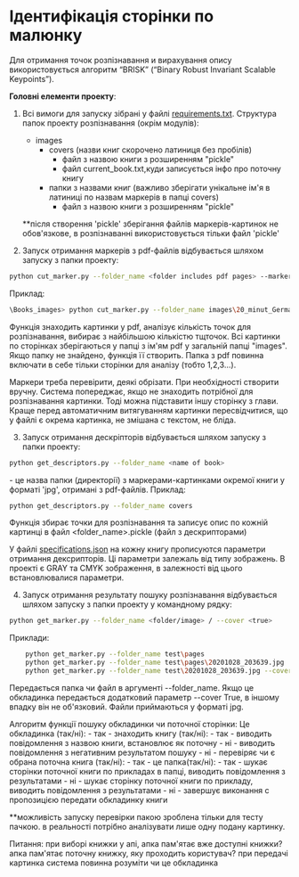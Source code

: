 # Ідентифікація сторінки по малюнку
Для отримання точок розпізнавання и вирахування опису використовується алгоритм “BRISK” (“Binary Robust Invariant Scalable Keypoints”).

__Головні елементи проекту__:

1. Всі вимоги для запуску зібрані у файлі [requirements.txt](/requirements.txt).
	Структура папок проекту розпізнавання (окрім модулів):
	- images
		- covers (назви книг скорочено латиниця без пробілів)
			- файл з назвою книги з розширенням "pickle"
			- файл current_book.txt,куди записується інфо про поточну книгу
		- папки з назвами книг (важливо зберігати унікальне ім'я в латиниці по назвам маркерів в папці covers)
			- файл з назвою книги з розширенням "pickle"
   
	**після створення 'pickle' зберігання файлів маркерів-картинок не обов'язкове, в розпізнаванні використовується тільки файл 'pickle'
	
2. Запуск отримання маркерів з pdf-файлів відбувається шляхом запуску з папки проекту:

```bash
python cut_marker.py --folder_name <folder includes pdf pages> --marker_name <short name of book>
```    
Приклад:    
    
```bash    
\Books_images> python cut_marker.py --folder_name images\20_minut_Germany-ukr --marker_name germ_20_ukr
```
   Функція знаходить картинки у pdf, аналізує кількість точок для розпізнавання, вибирає 
   з найбільшою кількістю тщточок. 
   Всі картинки по сторінках зберігаються у папці з ім'ям pdf у загальній папці "images". Якщо папку не знайдено, функція її створить.
   Папка з pdf повинна включати в себе тільки сторінки для аналізу (тобто 1,2,3...). 
    
   Маркери треба перевірити, деякі обрізати. При необхідності створити вручну. Система попереджає, якщо не 
   знаходить потрібної для розпізнавання картинки. Тоді можна підставити іншу сторінку з глави. Краще перед 
   автоматичним витягуванням картинки пересвідчитися, що у файлі є окрема картинка, не змішана с текстом,
   не бліда. 

3. Запуск отримання дескріпторів відбувається шляхом запуску з папки проекту:

```bash
python get_descriptors.py --folder_name <name of book>
```
   <name of book> - це назва папки (директорії) з маркерами-картинками окремої книги у форматі 'jpg', отримані з pdf-файлів.
   Приклад:

```bash
python get_descriptors.py --folder_name covers
```
   Функція збирає точки для розпізнавання та записує опис по кожній картинці в файл <folder_name>.pickle (файл з дескрипторами)
	
   У файлі [specifications.json](/settings/specifications.json) на кожну книгу прописуются параметри отримання дексрипторів. 
   Ці параметри залежаль від типу зображень. В проекті є GRAY та CMYK зображення, в залежності від цього
   встановлювалися параметри.


4. Запуск отримання результату пошуку розпізнавання відбувається шляхом запуску з папки проекту у командному рядку:

```bash
python get_marker.py --folder_name <folder/image> / --cover <true>
```
   Приклади:

```bash
	python get_marker.py --folder_name test\pages
	python get_marker.py --folder_name test\pages\20201028_203639.jpg
	python get_marker.py --folder_name test\20201028_203639.jpg --cover true
```
   Передається папка чи файл в аргументі --folder_name. Якщо це обкладинка передається додатковий параметр --cover True, в іншому впадку він не об'язковий.
   Файли приймаються у форматі jpg.

   Алгоритм функції пошуку обкладинки чи поточної сторінки:
	Це обкладинка (так/ні):
		- так - знаходить книгу (так/ні):
			- так - виводить повідомлення з назвою книги, встановлює як поточну
			- ні - виводить повідомлення з негативним результатом пошуку
		- ні - перевіряє чи є обрана поточна книга (так/ні):
			- так - це папка(так/ні):
				- так - шукає сторінки поточної книги по прикладах в папці, виводить повідомлення з результатами
				- ні - шукає сторінку поточної книги по прикладу, виводить повідомлення з результатами
			- ні - завершує виконання с пропозицією передати обкладинку книги
	
   **можливість запуску перевірки пакою зроблена тільки для тесту пачкою. в реальності потрібно аналізувати лише одну подану картинку.


Питання:
при виборі книжки у апі, апка пам'ятає вже доступні книжки?
апка пам'ятає поточну книжку, яку проходить користувач?
при передачі картинка система повинна розуміти чи це обкладинка
